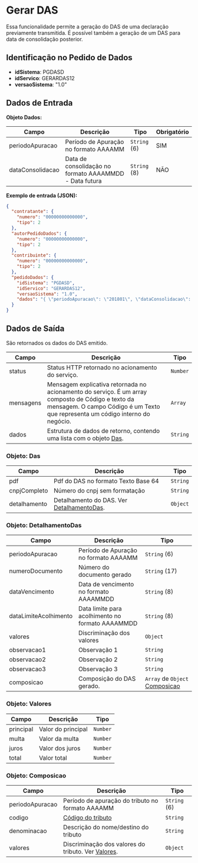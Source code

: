# Gerar DAS

Essa funcionalidade permite a geração do DAS de uma declaração previamente transmitida. É possível também a geração de um DAS para data de consolidação posterior.

## Identificação no Pedido de Dados

- **idSistema**: PGDASD
- **idServico**: GERARDAS12
- **versaoSistema**: "1.0"

## Dados de Entrada

**Objeto Dados:**

| Campo | Descrição | Tipo | Obrigatório |
| --- | --- | --- | --- |
| periodoApuracao | Período de Apuração no formato AAAAMM | `String` (6) | SIM |
| dataConsolidacao | Data de consolidação no formato AAAAMMDD - Data futura | `String` (8) | NÃO |

**Exemplo de entrada (JSON):**

```json
{
  "contratante": {
    "numero": "00000000000000",
    "tipo": 2
  },
  "autorPedidoDados": {
    "numero": "00000000000000",
    "tipo": 2
  },
  "contribuinte": {
    "numero": "00000000000000",
    "tipo": 2
  },
  "pedidoDados": {
    "idSistema": "PGDASD",
    "idServico": "GERARDAS12",
    "versaoSistema": "1.0",
    "dados": "{ \"periodoApuracao\": \"201801\", \"dataConsolidacao\": \"20220831\" }"
  }
}
```

## Dados de Saída

São retornados os dados do DAS emitido.

| Campo | Descrição | Tipo |
| --- | --- | --- |
| status | Status HTTP retornado no acionamento do serviço. | `Number` |
| mensagens | Mensagem explicativa retornada no acionamento do serviço. É um array composto de Código e texto da mensagem. O campo Código é um Texto que representa um código interno do negócio. | `Array` |
| dados | Estrutura de dados de retorno, contendo uma lista com o objeto [Das](). | `String` |

### Objeto: Das

| Campo | Descrição | Tipo |
| --- | --- | --- |
| pdf | Pdf do DAS no formato Texto Base 64 | `String` |
| cnpjCompleto | Número do cnpj sem formatação | `String` |
| detalhamento | Detalhamento do DAS. Ver [DetalhamentoDas](). | `Object` |

### Objeto: DetalhamentoDas

| Campo | Descrição | Tipo |
| --- | --- | --- |
| periodoApuracao | Período de Apuração no formato AAAAMM | `String` (6) |
| numeroDocumento | Número do documento gerado | `String` (17) |
| dataVencimento | Data de vencimento no formato AAAAMMDD | `String` (8) |
| dataLimiteAcolhimento | Data limite para acolhimento no formato AAAAMMDD | `String` (8) |
| valores | Discriminação dos valores | `Object` |
| observacao1 | Observação 1 | `String` |
| observacao2 | Observação 2 | `String` |
| observacao3 | Observação 3 | `String` |
| composicao | Composição do DAS gerado. | `Array` de `Object` [Composicao]() |

### Objeto: Valores

| Campo | Descrição | Tipo |
| --- | --- | --- |
| principal | Valor do principal | `Number` |
| multa | Valor da multa | `Number` |
| juros | Valor dos juros | `Number` |
| total | Valor total | `Number` |

### Objeto: Composicao

| Campo | Descrição | Tipo |
| --- | --- | --- |
| periodoApuracao | Período de apuração do tributo no formato AAAAMM | `String` (6) |
| codigo | [Código do tributo]() | `String` |
| denominacao | Descrição do nome/destino do tributo | `String` |
| valores | Discriminação dos valores do tributo. Ver [Valores](). | `Object` |
